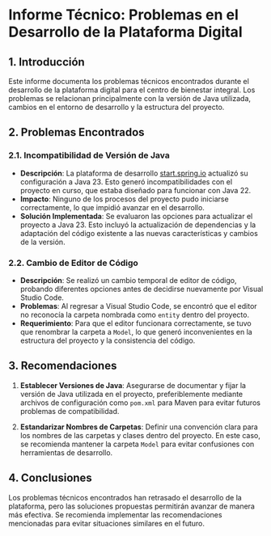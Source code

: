 # Informe Técnico: Problemas en el Desarrollo de la Plataforma Digital

## 1. Introducción

Este informe documenta los problemas técnicos encontrados durante el desarrollo de la plataforma digital para el centro de bienestar integral. Los problemas se relacionan principalmente con la versión de Java utilizada, cambios en el entorno de desarrollo y la estructura del proyecto.

## 2. Problemas Encontrados

### 2.1. Incompatibilidad de Versión de Java

- **Descripción**: La plataforma de desarrollo [start.spring.io](https://start.spring.io) actualizó su configuración a Java 23. Esto generó incompatibilidades con el proyecto en curso, que estaba diseñado para funcionar con Java 22.
- **Impacto**: Ninguno de los procesos del proyecto pudo iniciarse correctamente, lo que impidió avanzar en el desarrollo.
- **Solución Implementada**: Se evaluaron las opciones para actualizar el proyecto a Java 23. Esto incluyó la actualización de dependencias y la adaptación del código existente a las nuevas características y cambios de la versión.

### 2.2. Cambio de Editor de Código

- **Descripción**: Se realizó un cambio temporal de editor de código, probando diferentes opciones antes de decidirse nuevamente por Visual Studio Code.
- **Problemas**: Al regresar a Visual Studio Code, se encontró que el editor no reconocía la carpeta nombrada como `entity` dentro del proyecto.
- **Requerimiento**: Para que el editor funcionara correctamente, se tuvo que renombrar la carpeta a `Model`, lo que generó inconvenientes en la estructura del proyecto y la consistencia del código.

## 3. Recomendaciones

1. **Establecer Versiones de Java**: Asegurarse de documentar y fijar la versión de Java utilizada en el proyecto, preferiblemente mediante archivos de configuración como `pom.xml` para Maven para evitar futuros problemas de compatibilidad.
  
2. **Estandarizar Nombres de Carpetas**: Definir una convención clara para los nombres de las carpetas y clases dentro del proyecto. En este caso, se recomienda mantener la carpeta `Model` para evitar confusiones con herramientas de desarrollo.

## 4. Conclusiones

Los problemas técnicos encontrados han retrasado el desarrollo de la plataforma, pero las soluciones propuestas permitirán avanzar de manera más efectiva. Se recomienda implementar las recomendaciones mencionadas para evitar situaciones similares en el futuro.
